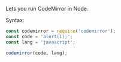 Lets you run CodeMirror in Node.

Syntax:

```js
const codemirror = require('codemirror');
const code = 'alert(1);';
const lang = 'javascript';

codemirror(code, lang);
```
